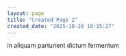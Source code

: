 ```yaml
---
layout: page
title: "Created Page 2"
created_date: "2025-10-20 10:15:27"
---
```


in aliquam parturient dictum fermentum 
